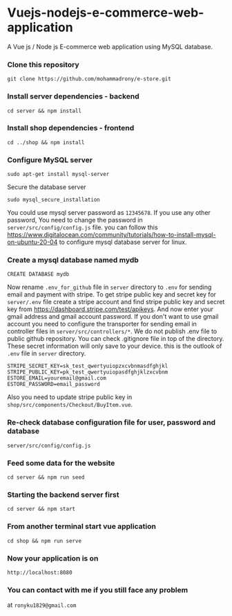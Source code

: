 # Vuejs-nodejs-e-commerce-web-application
A Vue js / Node js E-commerce web application using MySQL database.
### Clone this repository
```
git clone https://github.com/mohammadrony/e-store.git
```
### Install server dependencies - backend
```
cd server && npm install
```
### Install shop dependencies - frontend
```
cd ../shop && npm install
```
### Configure MySQL server
```
sudo apt-get install mysql-server
```
Secure the database server
```
sudo mysql_secure_installation
```
You could use mysql server password as `12345678`. If you use any other password, You need to change the password in `server/src/config/config.js` file.
you can follow this https://www.digitalocean.com/community/tutorials/how-to-install-mysql-on-ubuntu-20-04 to configure mysql database server for linux. 
### Create a mysql database named mydb
```
CREATE DATABASE mydb
``` 
Now rename `.env_for_github` file in `server` directory to `.env` for sending email and payment with stripe. To get stripe public key and secret key for `server/.env` file create a stripe account and find stripe public key and secret key from https://dashboard.stripe.com/test/apikeys. And now enter your gmail address and gmail account password. If you don't want to use gmail account you need to configure the transporter for sending email in controller files in `server/src/controllers/*`. We do not publish .env file to public github repository. You can check .gitignore file in top of the directory. These secret information will only save to your device. this is the outlook of `.env` file in `server` directory.
```
STRIPE_SECRET_KEY=sk_test_qwertyuiopzxcvbnmasdfghjkl
STRIPE_PUBLIC_KEY=pk_test_qwertyuiopasdfghjklzxcvbnm
ESTORE_EMAIL=youremail@gmail.com
ESTORE_PASSWORD=email_password
```
Also you need to update stripe public key in `shop/src/components/Checkout/BuyItem.vue`.
### Re-check database configuration file for user, password and database
```
server/src/config/config.js
```
### Feed some data for the website
```
cd server && npm run seed
```
### Starting the backend server first
```
cd server && npm start
```
### From another terminal start vue application
```
cd shop && npm run serve
```
### Now your application is on
```
http://localhost:8080
```
### You can contact with me if you still face any problem
at `ronyku1829@gmail.com`
